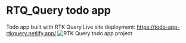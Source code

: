 # RTQ_Query todo app
Todo app built with RTK Query
Live site deployment: https://todo-app-rtkquery.netlify.app/
![RTK Query todo app project](https://user-images.githubusercontent.com/56789235/202846632-cf78650a-1a87-4aeb-8c3d-6556750507c0.PNG)
